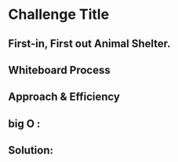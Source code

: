 # Challenge Title
## First-in, First out Animal Shelter.

## Whiteboard Process



## Approach & Efficiency



## big O :



## Solution:
